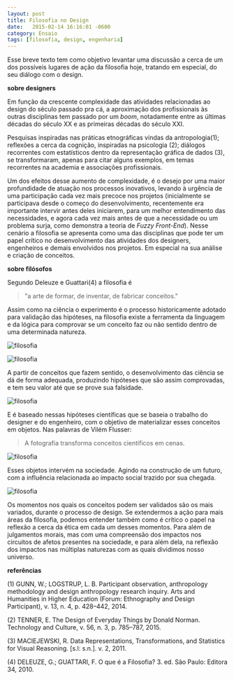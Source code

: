 ```yaml
---
layout: post
title: Filosofia no Design
date:   2015-02-14 16:16:01 -0600
category: Ensaio
tags: [filosofia, design, engenharia]
---
```


Esse breve texto tem como objetivo levantar uma discussão a cerca de um dos possíveis lugares de ação da filosofia hoje, tratando em especial, do seu diálogo com o design.


**sobre designers**

Em função da crescente complexidade das atividades relacionadas ao design do século passado pra cá, a aproximação dos profissionais às outras disciplinas tem passado por um *boom*, notadamente entre as últimas décadas do século XX e as primeiras décadas do século XXI. 

Pesquisas inspiradas nas práticas etnográficas vindas da antropologia(1); reflexões a cerca da cognição, inspiradas na psicologia (2); diálogos recorrentes com estatísticos dentro da representação gráfica de dados (3), se transformaram, apenas para citar alguns exemplos, em temas recorrentes na academia e associações profissionais.

Um dos efeitos desse aumento de complexidade, é o desejo por uma maior profundidade de atuação nos processos inovativos, levando à urgência  de uma participação cada vez mais precoce nos projetos (inicialmente se participava desde o começo do desenvolvimento, recentemente era importante intervir antes deles iniciarem, para um melhor entendimento das necessidades, e agora cada vez mais antes de que a necessidade ou um problema surja, como demonstra a teoria de *Fuzzy Front-End*). Nesse cenário a filosofia se apresenta como uma das disciplinas que pode ter um papel crítico no desenvolvimento das atividades dos designers, engenheiros e demais envolvidos nos projetos. Em especial na sua análise e criação de conceitos.


**sobre filósofos**

Segundo Deleuze e Guattari(4) a filosofia é 
> "a arte de formar, de inventar, de fabricar conceitos." 

Assim como na ciência o experimento é o processo historicamente adotado para validação das hipóteses, na filosofia existe a ferramenta da linguagem e da lógica para comprovar se um conceito faz ou não sentido dentro de uma determinada natureza. 
    
![filosofia](http://mabuse.art.br/images/FilosofiaHoje-01.png)

![filosofia](http://mabuse.art.br/images/FilosofiaHoje-02.png)

A partir de conceitos que fazem sentido, o desenvolvimento das ciência se dá de forma adequada, produzindo hipóteses que são assim comprovadas, e tem seu valor até que se prove sua falsidade.

![filosofia](http://mabuse.art.br/images/FilosofiaHoje-03.png)

E é baseado nessas hipóteses científicas que se baseia o trabalho do designer e do engenheiro, com o objetivo de materializar esses conceitos em objetos. Nas palavras de Vilém Flusser:
>A fotografia transforma conceitos científicos em cenas. 

![filosofia](http://mabuse.art.br/images/FilosofiaHoje-04.png)

Esses objetos intervém na sociedade. Agindo na construção de um futuro, com a influência relacionada ao impacto social trazido por sua chegada.

![filosofia](http://mabuse.art.br/images/FilosofiaHoje-05.png)

Os momentos nos quais os conceitos podem ser validados são os mais variados, durante o processo de design. Se extendermos a ação para mais áreas da filosofia, podemos entender também como é crítico o papel na reflexão a cerca da ética em cada um desses momentos. Para além de julgamentos morais, mas com uma compreensão dos impactos nos circuitos de afetos presentes na sociedade, e para além dela, na reflexão dos impactos nas múltiplas naturezas com as quais dividimos nosso universo.


**referências**

(1) GUNN, W.; LOGSTRUP, L. B. Participant observation, anthropology methodology and design anthropology research inquiry. Arts and Humanities in Higher Education (Forum: Ethnography and Design Participant), v. 13, n. 4, p. 428–442, 2014. 

(2) TENNER, E. The Design of Everyday Things by Donald Norman. Technology and Culture, v. 56, n. 3, p. 785–787, 2015. 

(3) MACIEJEWSKI, R. Data Representations, Transformations, and Statistics for Visual Reasoning. [s.l: s.n.]. v. 2, 2011.

(4) DELEUZE, G.; GUATTARI, F. O que é a Filosofia? 3. ed. São Paulo: Editora 34, 2010. 



